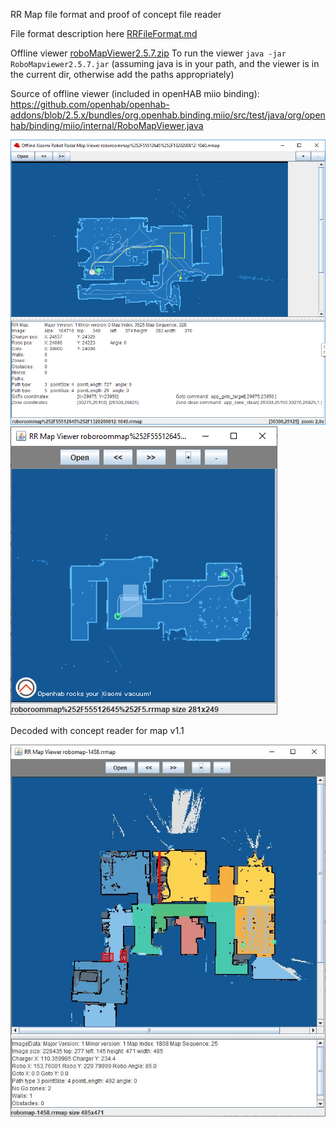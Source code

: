 RR Map file format and proof of concept file reader

File format description here [RRFileFormat.md](RRFileFormat.md)

Offline viewer  [roboMapViewer2.5.7.zip](roboMapViewer2.5.7.zip) To run the viewer `java -jar RoboMapviewer2.5.7.jar` (assuming java is in your path, and the viewer is in the current dir, otherwise add the paths appropriately)

Source of offline viewer (included in openHAB miio binding): https://github.com/openhab/openhab-addons/blob/2.5.x/bundles/org.openhab.binding.miio/src/test/java/org/openhab/binding/miio/internal/RoboMapViewer.java 

![example picture](DecodedSample.png "Decoded with concept reader with goto")
![example picture](decodedRegion.png "Decoded with concept reader with regions")

Decoded with concept reader for map v1.1

![example picture](rrmap-v11.jpg "Decoded with concept reader for map v1.1")
